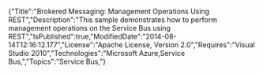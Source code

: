 {"Title":"Brokered Messaging: Management Operations Using REST","Description":"This sample demonstrates how to perform management operations on the Service Bus using REST","IsPublished":true,"ModifiedDate":"2014-08-14T12:16:12.177","License":"Apache License, Version 2.0","Requires":"Visual Studio 2010","Technologies":"Microsoft Azure,Service Bus,","Topics":"Service Bus,"}
